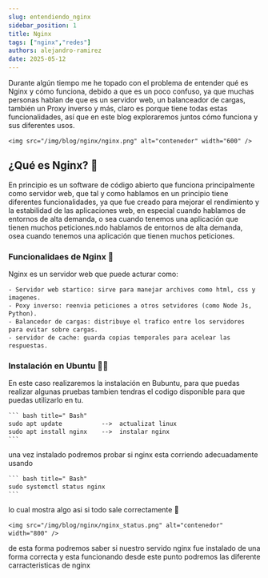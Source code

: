 ```yaml
---
slug: entendiendo_nginx
sidebar_position: 1
title: Nginx
tags: ["nginx","redes"]
authors: alejandro-ramirez
date: 2025-05-12
---
```



<!-- truncate -->

Durante algún tiempo me he topado con el problema de entender qué es Nginx y cómo funciona, debido a que es un
poco confuso, ya que muchas personas hablan de que es un servidor web, un balanceador de cargas, también un Proxy
inverso y más, claro es porque tiene todas estas funcionalidades, así que en este blog exploraremos juntos cómo
funciona y sus diferentes usos.

    <img src="/img/blog/nginx/nginx.png" alt="contenedor" width="600" />

## ¿Qué es Nginx? 🫣

En principio es un software de código abierto que funciona principalmente como servidor web, que tal y como hablamos
en un principio tiene diferentes funcionalidades, ya que fue creado para mejorar el rendimiento y la estabilidad de
las aplicaciones web, en especial cuando hablamos de entornos de alta demanda, o sea cuando tenemos una aplicación que
tienen muchos peticiones.ndo hablamos de entornos de alta demanda, osea cuando tenemos una aplicación que tienen
muchos peticiones.

### Funcionalidaes de Nginx 🧰

Nginx es un servidor web que puede acturar como:

    - Servidor web startico: sirve para manejar archivos como html, css y imagenes.
    - Poxy inverso: reenvia peticiones a otros setvidores (como Node Js, Python).
    - Balancedor de cargas: distribuye el trafico entre los servidores para evitar sobre cargas.
    - servidor de cache: guarda copias temporales para acelear las respuestas.

### Instalación en Ubuntu 👨‍💻

En este caso realizaremos la instalación en Bubuntu, para que puedas realizar algunas pruebas tambien
tendras el codigo disponible para que puedas utilizarlo en tu.

    ``` bash title=" Bash"
    sudo apt update           -->  actualizat linux
    sudo apt install nginx    -->  instalar nginx
    ```
una vez instalado podremos probar si nginx esta corriendo adecuadamente usando

    ``` bash title=" Bash"
    sudo systemctl status nginx
    ```

lo cual mostra algo asi si todo sale correctamente 🥳

    <img src="/img/blog/nginx/nginx_status.png" alt="contenedor" width="800" />

de esta forma podremos saber si nuestro servido nginx fue instalado de una forma correcta y esta funcionando
desde este punto podremos las diferente carracteristicas de nginx
